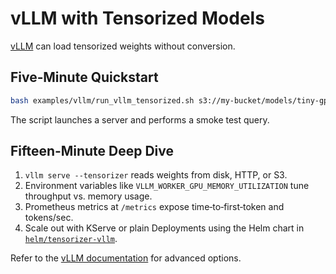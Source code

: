 # vLLM with Tensorized Models

[vLLM](https://github.com/vllm-project/vllm) can load tensorized weights
without conversion.

## Five‑Minute Quickstart

```bash
bash examples/vllm/run_vllm_tensorized.sh s3://my-bucket/models/tiny-gpt2.tensors
```

The script launches a server and performs a smoke test query.

## Fifteen‑Minute Deep Dive

1. `vllm serve --tensorizer` reads weights from disk, HTTP, or S3.
2. Environment variables like `VLLM_WORKER_GPU_MEMORY_UTILIZATION` tune
throughput vs. memory usage.
3. Prometheus metrics at `/metrics` expose time‑to‑first‑token and tokens/sec.
4. Scale out with KServe or plain Deployments using the Helm chart in
[`helm/tensorizer-vllm`](../helm/tensorizer-vllm/).

Refer to the [vLLM documentation](https://docs.vllm.ai/) for advanced options.
